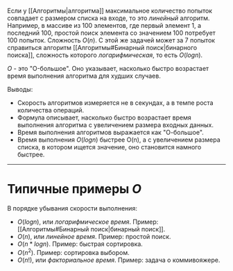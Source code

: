 
Если у [[Алгоритмы|алгоритма]] максимальное количество попыток совпадает с размером списка на входе, то это *линейный* алгоритм. Например, в массиве из 100 элементов, где первый элемент 1, а последний 100, простой поиск элемента со значением 100 потребует 100 попыток. Сложность $O(n)$. С этой же задачей может за 7 попыток справиться алгоритм [[Алгоритмы#Бинарный поиск|бинарного поиска]], сложность которого *логарифмическая*, то есть $O(logn)$.

$O$ - это "O-большое". Оно указывает, насколько быстро возрастает время выполнения алгоритма для худших случаев. 

Выводы:
- Скорость алгоритмов измеряется не в секундах, а в темпе роста количества операций.
- Формула описывает, насколько быстро возрастает время выполнения алгоритма с увеличением размера входных данных.
- Время выполнения алгоритмов выражается как "О-большое".
- Время выполнения $O(logn)$ быстрее O(n), а с увеличением размера списка, в котором ищется значение, оно становится намного быстрее.

---

# Типичные примеры $O$

В порядке убывания скорости выполнения:
- $O(logn)$, или *логарифмическое время*. Пример: [[Алгоритмы#Бинарный поиск|бинарный поиск]].
- $O(n)$, или *линейное время*. Пример: простой поиск.
- $O(n * logn)$. Пример: быстрая сортировка.
- $O(n^2)$. Пример: сортировка выбором.
- $O(n!)$, или *факториальное время*. Пример: задача о коммивояжере. 